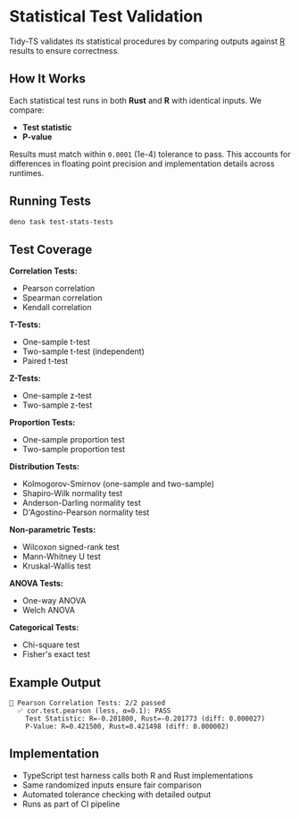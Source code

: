 # Statistical Test Validation

Tidy-TS validates its statistical procedures by comparing outputs against [R](https://www.r-project.org/) results to ensure correctness.

## How It Works

Each statistical test runs in both **Rust** and **R** with identical inputs. We compare:
- **Test statistic** 
- **P-value**

Results must match within `0.0001` (1e-4) tolerance to pass. This accounts for differences in floating point precision and implementation details across runtimes.

## Running Tests

```bash
deno task test-stats-tests
```

## Test Coverage

**Correlation Tests:**
- Pearson correlation
- Spearman correlation  
- Kendall correlation

**T-Tests:**
- One-sample t-test
- Two-sample t-test (independent)
- Paired t-test

**Z-Tests:**
- One-sample z-test
- Two-sample z-test

**Proportion Tests:**
- One-sample proportion test
- Two-sample proportion test

**Distribution Tests:**
- Kolmogorov-Smirnov (one-sample and two-sample)
- Shapiro-Wilk normality test
- Anderson-Darling normality test
- D'Agostino-Pearson normality test

**Non-parametric Tests:**
- Wilcoxon signed-rank test
- Mann-Whitney U test
- Kruskal-Wallis test

**ANOVA Tests:**
- One-way ANOVA
- Welch ANOVA

**Categorical Tests:**
- Chi-square test
- Fisher's exact test

## Example Output

```
🔬 Pearson Correlation Tests: 2/2 passed
  ✅ cor.test.pearson (less, α=0.1): PASS
    Test Statistic: R=-0.201800, Rust=-0.201773 (diff: 0.000027)
    P-Value: R=0.421500, Rust=0.421498 (diff: 0.000002)
```

## Implementation

- TypeScript test harness calls both R and Rust implementations
- Same randomized inputs ensure fair comparison
- Automated tolerance checking with detailed output
- Runs as part of CI pipeline